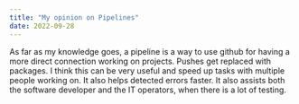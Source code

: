 ```yaml
---
title: "My opinion on Pipelines"
date: 2022-09-28
---
```


As far as my knowledge goes, a pipeline is a way to use github for having a more direct connection working on projects. Pushes get replaced with packages. I think this can be very useful and speed up tasks with multiple people working on. It also helps detected errors faster. It also assists both the software developer and the IT operators, when there is a lot of testing. 
